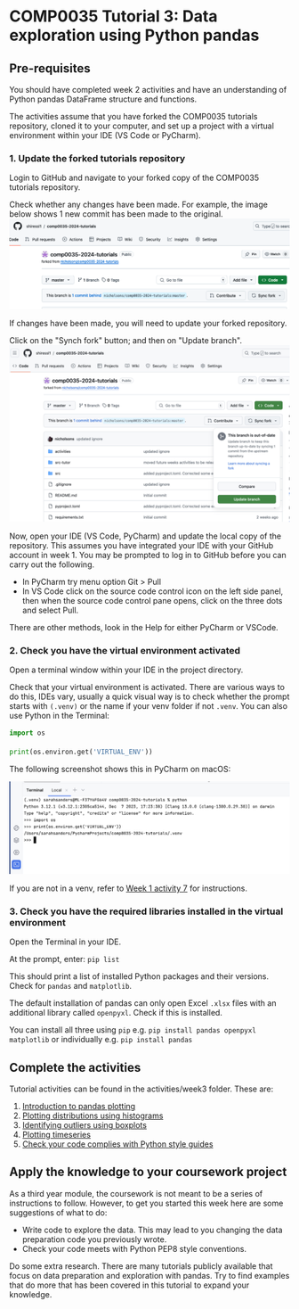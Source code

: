 # COMP0035 Tutorial 3: Data exploration using Python pandas

## Pre-requisites

You should have completed week 2 activities and have an understanding of Python pandas DataFrame structure and
functions.

The activities assume that you have forked the COMP0035 tutorials repository, cloned it to your computer, and set up a
project with a virtual environment within your IDE (VS Code or PyCharm).

### 1. Update the forked tutorials repository

Login to GitHub and navigate to your forked copy of the COMP0035 tutorials repository.

Check whether any changes have been made. For example, the image below shows 1 new commit has been made to the original.
![Sync the forked repository](../img/gh-synch-fork.png)

If changes have been made, you will need to update your forked repository.

Click on the "Synch fork" button; and then on "Update branch".
![Update branch](../img/gh-update-branch.png)

Now, open your IDE (VS Code, PyCharm) and update the local copy of the repository. This assumes you have integrated your
IDE with your GitHub account in week 1. You may be prompted to log in to GitHub before you can carry out the
following.

- In PyCharm try menu option Git > Pull
- In VS Code click on the source code control icon on the left side panel, then when the source code control pane opens,
  click on the three dots and select Pull.

There are other methods, look in the Help for either PyCharm or VSCode.

### 2. Check you have the virtual environment activated

Open a terminal window within your IDE in the project directory.

Check that your virtual environment is activated. There are various ways to do this, IDEs vary, usually a quick visual
way is to check whether the prompt starts with `(.venv)` or the name if your venv folder if not `.venv`. You can also
use Python in the Terminal:

```python
import os

print(os.environ.get('VIRTUAL_ENV'))
```

The following screenshot shows this in PyCharm on macOS:

![Check for active venv](../img/venv-check.png)

If you are not in a venv, refer to [Week 1 activity 7](../week1/1-7-create-virtual-environment.md) for instructions.

### 3. Check you have the required libraries installed in the virtual environment

Open the Terminal in your IDE.

At the prompt, enter: `pip list`

This should print a list of installed Python packages and their versions. Check for `pandas` and `matplotlib`.

The default installation of pandas can only open Excel `.xlsx` files with an additional library called `openpyxl`. Check
if this is installed.

You can install all three using `pip` e.g.  `pip install pandas openpyxl matplotlib` or individually e.g.
`pip install pandas`

## Complete the activities

Tutorial activities can be found in the activities/week3 folder. These are:

1. [Introduction to pandas plotting](3-1-plot-overview)
2. [Plotting distributions using histograms](3-2-distribution)
3. [Identifying outliers using boxplots](3-3-outliers.md)
4. [Plotting timeseries](3-4-timeseries.md)
5. [Check your code complies with Python style guides](3-6-lint)

## Apply the knowledge to your coursework project

As a third year module, the coursework is not meant to be a series of instructions to follow. However, to get you
started this week here are some suggestions of what to do:

- Write code to explore the data. This may lead to you changing the data preparation code you previously wrote.
- Check your code meets with Python PEP8 style conventions.

Do some extra research. There are many tutorials publicly available that focus on data preparation and exploration with
pandas. Try to find examples that do more that has been covered in this tutorial to expand your knowledge.
